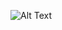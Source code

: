 ![Alt Text](https://github.com/saralachaithracs/Simplotel-Assignment-HTML-and-CSS/blob/main/HTML%20AND%20CSS.png?raw=true)
